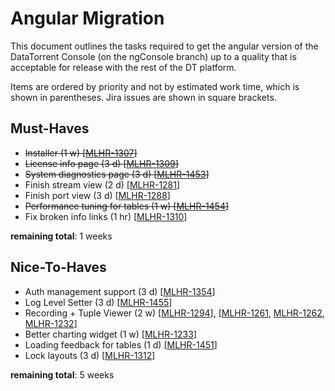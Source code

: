 Angular Migration
=================

This document outlines the tasks required to get the angular version of the DataTorrent Console (on the ngConsole branch) up to a quality that is acceptable for release with the rest of the DT platform.

Items are ordered by priority and not by estimated work time, which is shown in parentheses.
Jira issues are shown in square brackets.

Must-Haves
----------
- ~~Installer (1 w) [[MLHR-1307](https://malhar.atlassian.net/browse/MLHR-1307)]~~
- ~~License info page (3 d) [[MLHR-1309](https://malhar.atlassian.net/browse/MLHR-1309)]~~
- ~~System diagnostics page (3 d) [[MLHR-1453](https://malhar.atlassian.net/browse/MLHR-1453)]~~
- Finish stream view (2 d) [[MLHR-1281](https://malhar.atlassian.net/browse/MLHR-1281)]
- Finish port view (3 d) [[MLHR-1288](https://malhar.atlassian.net/browse/MLHR-1288)]
- ~~Performance tuning for tables (1 w) [[MLHR-1454](https://malhar.atlassian.net/browse/MLHR-1454)]~~
- Fix broken info links (1 hr) [[MLHR-1310](https://malhar.atlassian.net/browse/MLHR-1310)]

**remaining total**: 1 weeks

Nice-To-Haves
-------------
- Auth management support (3 d) [[MLHR-1354](https://malhar.atlassian.net/browse/MLHR-1354)]
- Log Level Setter (3 d) [[MLHR-1455](https://malhar.atlassian.net/browse/MLHR-1455)]
- Recording + Tuple Viewer (2 w) [[MLHR-1294](https://malhar.atlassian.net/browse/MLHR-1294)], [[MLHR-1261](https://malhar.atlassian.net/browse/MLHR-1261), [MLHR-1262](https://malhar.atlassian.net/browse/MLHR-1262), [MLHR-1232](https://malhar.atlassian.net/browse/MLHR-1232)]
- Better charting widget (1 w) [[MLHR-1233](https://malhar.atlassian.net/browse/MLHR-1233)]
- Loading feedback for tables (1 d) [[MLHR-1451](https://malhar.atlassian.net/browse/MLHR-1451)]
- Lock layouts (3 d) [[MLHR-1312](https://malhar.atlassian.net/browse/MLHR-1312)]

**remaining total**: 5 weeks
